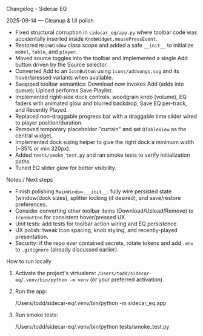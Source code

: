 Changelog - Sidecar EQ

2025-09-14 — Cleanup & UI polish

- Fixed structural corruption in `sidecar_eq/app.py` where toolbar code was accidentally inserted inside `KnobWidget.mousePressEvent`.
- Restored `MainWindow` class scope and added a safe `__init__` to initialize `model`, `table`, and `player`.
- Moved source toggles into the toolbar and implemented a single Add button driven by the Source selector.
- Converted Add to an `IconButton` using `icons/addsongs.svg` and its hover/pressed variants when available.
- Swapped toolbar semantics: Download now invokes Add (adds into queue); Upload performs Save Playlist.
- Implemented right-side dock controls: woodgrain knob (volume), EQ faders with animated glow and blurred backdrop, Save EQ per-track, and Recently Played.
- Replaced non-draggable progress bar with a draggable time slider wired to player position/duration.
- Removed temporary placeholder "curtain" and set `QTableView` as the central widget.
- Implemented dock sizing helper to give the right dock a minimum width (~35% or min 320px).
- Added `tests/smoke_test.py` and ran smoke tests to verify initialization paths.
- Tuned EQ slider glow for better visibility.

Notes / Next steps

- Finish polishing `MainWindow.__init__`: fully wire persisted state (window/dock sizes), splitter locking (if desired), and save/restore preferences.
- Consider converting other toolbar items (Download/Upload/Remove) to `IconButton` for consistent hover/pressed UX.
- Unit tests: add tests for toolbar action wiring and EQ persistence.
- UX polish: tweak icon spacing, knob styling, and recently-played presentation.
- Security: if the repo ever contained secrets, rotate tokens and add `.env` to `.gitignore` (already discussed earlier).

How to run locally

1. Activate the project's virtualenv: `/Users/todd/sidecar-eq/.venv/bin/python -m venv` (or your preferred activation).
2. Run the app:

   /Users/todd/sidecar-eq/.venv/bin/python -m sidecar_eq.app

3. Run smoke tests:

   /Users/todd/sidecar-eq/.venv/bin/python tests/smoke_test.py
